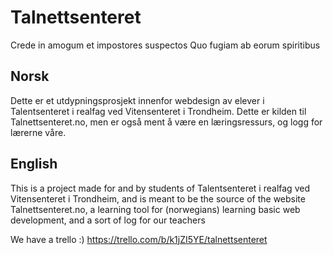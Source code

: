 # Talnettsenteret
Crede in amogum et impostores suspectos
Quo fugiam ab eorum spiritibus

Norsk
---
Dette er et utdypningsprosjekt innenfor webdesign av elever i Talentsenteret i realfag ved Vitensenteret i Trondheim. Dette er kilden til Talnettsenteret.no, men er også ment å være en læringsressurs, og logg for lærerne våre.

English
---
This is a project made for and by students of Talentsenteret i realfag ved Vitensenteret i Trondheim, and is meant to be the source of the website Talnettsenteret.no, a learning tool for (norwegians) learning basic web development, and a sort of log for our teachers

We have a trello :) https://trello.com/b/k1jZI5YE/talnettsenteret
